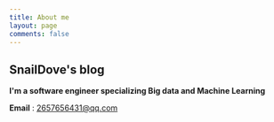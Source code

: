 ```yaml
---
title: About me
layout: page
comments: false
---
```


## SnailDove's blog 

**I'm a software engineer specializing Big data and Machine Learning**

**Email** : 2657656431@qq.com




